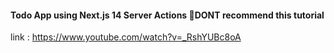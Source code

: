 #### Todo App using Next.js 14 Server Actions 🔴DONT recommend this tutorial

link : https://www.youtube.com/watch?v=_RshYUBc8oA